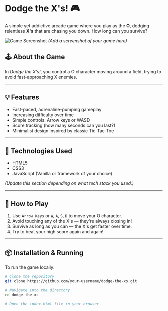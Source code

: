 # Dodge the X's! 🎮

A simple yet addictive arcade game where you play as the **O**, dodging relentless **X's** that are chasing you down. How long can you survive?

![Game Screenshot](screenshot.png) *(Add a screenshot of your game here)*

## 🕹️ About the Game

In *Dodge the X's!*, you control a O character moving around a  field, trying to avoid fast-approaching X enemies.


---

## 💡 Features

- Fast-paced, adrenaline-pumping gameplay  
- Increasing difficulty over time  
- Simple controls: Arrow keys or WASD  
- Score tracking (how many seconds can you last?)  
- Minimalist design inspired by classic Tic-Tac-Toe  

---

## 🧰 Technologies Used

- HTML5
- CSS3
- JavaScript (Vanilla or framework of your choice)

*(Update this section depending on what tech stack you used.)*

---

## 🚀 How to Play

1. Use `Arrow Keys` or `W`, `A`, `S`, `D` to move your O character.
2. Avoid touching any of the X's — they're always closing in!
3. Survive as long as you can — the X's get faster over time.
4. Try to beat your high score again and again!

---

## 📦 Installation & Running

To run the game locally:

```bash
# Clone the repository
git clone https://github.com/your-username/dodge-the-xs.git 

# Navigate into the directory
cd dodge-the-xs

# Open the index.html file in your browser
